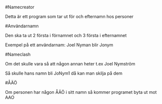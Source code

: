 #Namecreator

Detta är ett program som tar ut för och efternamn hos personer

#Användarnamn

Den ska ta ut 2 första i förnamnet och 3 första i efternamnet

Exempel på ett användarnam: Joel Nyman blir Jonym

#Nameclash

Om det skulle vara så att någon annan heter t.ex Joel Nymström

Så skulle hans namn bli JoNym1 då kan man skilja på dem

#ÅÄÖ

Om personen har någon ÅÄÖ i sitt namn så kommer programet byta ut mot AAO





